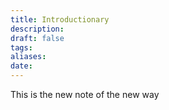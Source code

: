 ```yaml
---
title: Introductionary
description: 
draft: false
tags: 
aliases: 
date:
---
```

This is the new note of the new way 

